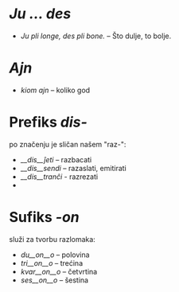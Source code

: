 # *Ju … des*

- *Ju pli longe, des pli bone.* – Što dulje, to bolje.
 

# *Ajn*

- *kiom ajn* – koliko god
 

# Prefiks *dis-*

po značenju je sličan našem "raz-":

- *__dis__ĵeti* – razbacati
- *__dis__sendi* – razaslati, emitirati
- *__dis__tranĉi* - razrezati
- 

# Sufiks *-on*

služi za tvorbu razlomaka:

- *du__on__o*   – polovina
- *tri__on__o*  – trećina
- *kvar__on__o* – četvrtina
- *ses__on__o*  – šestina
 
